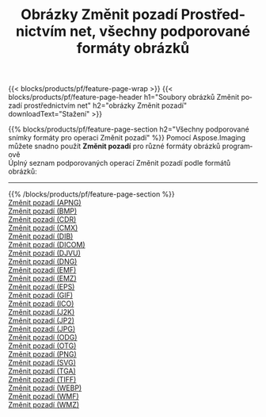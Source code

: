 ﻿---
title: Obrázky Změnit pozadí Prostřednictvím net, všechny podporované formáty obrázků 
weight: 3920
url: /cs/net/change-background 
lang: cs
langdirlevel: 2
locales: zh-hans,ja,it,ru,de,es,fr,nl,id,lt,pl,pt,vi,tr,ko,zh-hant,ar,hi,th,sv,cs,uk,he
description: Pomocí Aspose.Imaging můžete snadno Změnit pozadí obrázky přes net
---

{{< blocks/products/pf/feature-page-wrap >}}
{{< blocks/products/pf/feature-page-header h1="Soubory obrázků Změnit pozadí prostřednictvím net" h2="obrázky Změnit pozadí" downloadText="Stažení" >}}


{{% blocks/products/pf/feature-page-section  h2="Všechny podporované snímky formáty pro operaci Změnit pozadí" %}}
Pomocí Aspose.Imaging můžete snadno použít **Změnit pozadí** pro různé formáty obrázků programově
<br/>
Úplný seznam podporovaných operací Změnit pozadí podle formátů obrázků:
<hr/>
{{% /blocks/products/pf/feature-page-section %}}
<div class="container-fluid productfamilypage bg-gray">
    <div class="convertypes bg-gray agp-content section">
        <div class="container">
		<div class="row other-converters">
		    <div class='col-md-2 other-converter remove-lp remove-rp'><a href="/imaging/cs/net/change-background/apng" >Změnit pozadí (APNG)</a></div><div class='col-md-2 other-converter remove-lp remove-rp'><a href="/imaging/cs/net/change-background/bmp" >Změnit pozadí (BMP)</a></div><div class='col-md-2 other-converter remove-lp remove-rp'><a href="/imaging/cs/net/change-background/cdr" >Změnit pozadí (CDR)</a></div><div class='col-md-2 other-converter remove-lp remove-rp'><a href="/imaging/cs/net/change-background/cmx" >Změnit pozadí (CMX)</a></div><div class='col-md-2 other-converter remove-lp remove-rp'><a href="/imaging/cs/net/change-background/dib" >Změnit pozadí (DIB)</a></div><div class='col-md-2 other-converter remove-lp remove-rp'><a href="/imaging/cs/net/change-background/dicom" >Změnit pozadí (DICOM)</a></div><div class='col-md-2 other-converter remove-lp remove-rp'><a href="/imaging/cs/net/change-background/djvu" >Změnit pozadí (DJVU)</a></div><div class='col-md-2 other-converter remove-lp remove-rp'><a href="/imaging/cs/net/change-background/dng" >Změnit pozadí (DNG)</a></div><div class='col-md-2 other-converter remove-lp remove-rp'><a href="/imaging/cs/net/change-background/emf" >Změnit pozadí (EMF)</a></div><div class='col-md-2 other-converter remove-lp remove-rp'><a href="/imaging/cs/net/change-background/emz" >Změnit pozadí (EMZ)</a></div><div class='col-md-2 other-converter remove-lp remove-rp'><a href="/imaging/cs/net/change-background/eps" >Změnit pozadí (EPS)</a></div><div class='col-md-2 other-converter remove-lp remove-rp'><a href="/imaging/cs/net/change-background/gif" >Změnit pozadí (GIF)</a></div><div class='col-md-2 other-converter remove-lp remove-rp'><a href="/imaging/cs/net/change-background/ico" >Změnit pozadí (ICO)</a></div><div class='col-md-2 other-converter remove-lp remove-rp'><a href="/imaging/cs/net/change-background/j2k" >Změnit pozadí (J2K)</a></div><div class='col-md-2 other-converter remove-lp remove-rp'><a href="/imaging/cs/net/change-background/jp2" >Změnit pozadí (JP2)</a></div><div class='col-md-2 other-converter remove-lp remove-rp'><a href="/imaging/cs/net/change-background/jpg" >Změnit pozadí (JPG)</a></div><div class='col-md-2 other-converter remove-lp remove-rp'><a href="/imaging/cs/net/change-background/odg" >Změnit pozadí (ODG)</a></div><div class='col-md-2 other-converter remove-lp remove-rp'><a href="/imaging/cs/net/change-background/otg" >Změnit pozadí (OTG)</a></div><div class='col-md-2 other-converter remove-lp remove-rp'><a href="/imaging/cs/net/change-background/png" >Změnit pozadí (PNG)</a></div><div class='col-md-2 other-converter remove-lp remove-rp'><a href="/imaging/cs/net/change-background/svg" >Změnit pozadí (SVG)</a></div><div class='col-md-2 other-converter remove-lp remove-rp'><a href="/imaging/cs/net/change-background/tga" >Změnit pozadí (TGA)</a></div><div class='col-md-2 other-converter remove-lp remove-rp'><a href="/imaging/cs/net/change-background/tiff" >Změnit pozadí (TIFF)</a></div><div class='col-md-2 other-converter remove-lp remove-rp'><a href="/imaging/cs/net/change-background/webp" >Změnit pozadí (WEBP)</a></div><div class='col-md-2 other-converter remove-lp remove-rp'><a href="/imaging/cs/net/change-background/wmf" >Změnit pozadí (WMF)</a></div><div class='col-md-2 other-converter remove-lp remove-rp'><a href="/imaging/cs/net/change-background/wmz" >Změnit pozadí (WMZ)</a></div>
                </div>
        </div>
    </div>
</div>
<br/>


